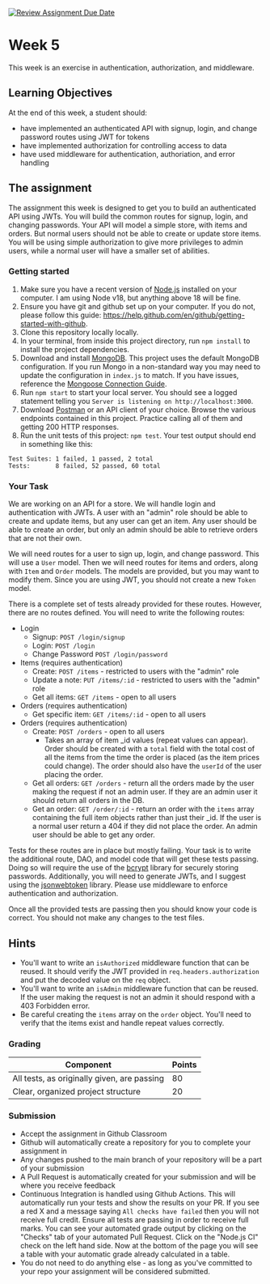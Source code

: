 [![Review Assignment Due Date](https://classroom.github.com/assets/deadline-readme-button-24ddc0f5d75046c5622901739e7c5dd533143b0c8e959d652212380cedb1ea36.svg)](https://classroom.github.com/a/FrkhPvzS)
# Week 5

This week is an exercise in authentication, authorization, and middleware. 

## Learning Objectives

At the end of this week, a student should:
- have implemented an authenticated API with signup, login, and change password routes using JWT for tokens
- have implemented authorization for controlling access to data
- have used middleware for authentication, authoriation, and error handling

## The assignment

The assignment this week is designed to get you to build an authenticated API using JWTs. You will build the common routes for signup, login, and changing passwords. Your API will model a simple store, with items and orders. But normal users should not be able to create or update store items. You will be using simple authorization to give more privileges to admin users, while a normal user will have a smaller set of abilities.

### Getting started

1. Make sure you have a recent version of [Node.js](https://nodejs.org/en/download/) installed on your computer. I am using Node v18, but anything above 18 will be fine.
2. Ensure you have git and github set up on your computer. If you do not, please follow this guide: https://help.github.com/en/github/getting-started-with-github.
3. Clone this repository locally locally. 
4. In your terminal, from inside this project directory, run `npm install` to install the project dependencies.
5. Download and install [MongoDB](https://www.mongodb.com/try/download/community). This project uses the default MongoDB configuration. If you run Mongo in a non-standard way you may need to update the configuration in `index.js` to match. If you have issues, reference the [Mongoose Connection Guide](https://mongoosejs.com/docs/connections.html).
6. Run `npm start` to start your local server. You should see a logged statement telling you `Server is listening on http://localhost:3000`.
7. Download [Postman](https://www.postman.com/) or an API client of your choice. Browse the various endpoints contained in this project. Practice calling all of them and getting 200 HTTP responses.
8. Run the unit tests of this project: `npm test`. Your test output should end in something like this:
```
Test Suites: 1 failed, 1 passed, 2 total
Tests:       8 failed, 52 passed, 60 total
```

### Your Task

We are working on an API for a store. We will handle login and authentication with JWTs. A user with an "admin" role should be able to create and update items, but any user can get an item. Any user should be able to create an order, but only an admin should be able to retrieve orders that are not their own.

We will need routes for a user to sign up, login, and change password. This will use a `User` model. Then we will need routes for items and orders, along with `Item` and `Order` models. The models are provided, but you may want to modify them. Since you are using JWT, you should not create a new `Token` model.

There is a complete set of tests already provided for these routes. However, there are no routes defined. You will need to write the following routes:

- Login
  - Signup: `POST /login/signup`
  - Login: `POST /login`
  - Change Password `POST /login/password`
- Items (requires authentication)
  - Create: `POST /items` - restricted to users with the "admin" role
  - Update a note: `PUT /items/:id` - restricted to users with the "admin" role
  - Get all items: `GET /items` - open to all users
- Orders (requires authentication)
  - Get specific item: `GET /items/:id` - open to all users
- Orders (requires authentication)
  - Create: `POST /orders` - open to all users
    - Takes an array of item _id values (repeat values can appear). Order should be created with a `total` field with the total cost of all the items from the time the order is placed (as the item prices could change). The order should also have the `userId` of the user placing the order. 
  - Get all orders: `GET /orders` - return all the orders made by the user making the request if not an admin user. If they are an admin user it should return all orders in the DB.
  - Get an order: `GET /order/:id` - return an order with the `items` array containing the full item objects rather than just their _id. If the user is a normal user return a 404 if they did not place the order. An admin user should be able to get any order.

Tests for these routes are in place but mostly failing. Your task is to write the additional route, DAO, and model code that will get these tests passing. Doing so will require the use of the [bcrypt](https://www.npmjs.com/package/bcrypt) library for securely storing passwords. Additionally, you will need to generate JWTs, and I suggest using the [jsonwebtoken](https://www.npmjs.com/package/jsonwebtoken) library. Please use middleware to enforce authentication and authorization.

Once all the provided tests are passing then you should know your code is correct. You should not make any changes to the test files.

## Hints

- You'll want to write an `isAuthorized` middleware function that can be reused. It should verify the JWT provided in `req.headers.authorization` and put the decoded value on the `req` object.
- You'll want to write an `isAdmin` middleware function that can be reused. If the user making the request is not an admin it should respond with a 403 Forbidden error.
- Be careful creating the `items` array on the `order` object. You'll need to verify that the items exist and handle repeat values correctly.

### Grading

Component | Points
--------- | --------
All tests, as originally given, are passing | 80
Clear, organized project structure | 20

### Submission

- Accept the assignment in Github Classroom
- Github will automatically create a repository for you to complete your assignment in
- Any changes pushed to the main branch of your repository will be a part of your submission
- A Pull Request is automatically created for your submission and will be where you receive feedback
- Continuous Integration is handled using Github Actions. This will automatically run your tests and show the results on your PR. If you see a red X and a message saying `All checks have failed` then you will not receive full credit. Ensure all tests are passing in order to receive full marks. You can see your automated grade output by clicking on the "Checks" tab of your automated Pull Request. Click on the "Node.js CI" check on the left hand side. Now at the bottom of the page you will see a table with your automatic grade already calculated in a table.
- You do not need to do anything else - as long as you've committed to your repo your assignment will be considered submitted.